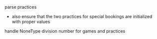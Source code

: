 parse practices
- also ensure that the two practices for special bookings are initialized with proper values

handle NoneType division number for games and practices